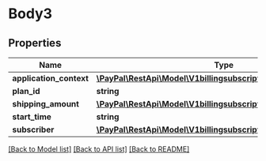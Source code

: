 # Body3

## Properties
Name | Type | Description | Notes
------------ | ------------- | ------------- | -------------
**application_context** | [**\PayPal\RestApi\Model\V1billingsubscriptionsApplicationContext**](V1billingsubscriptionsApplicationContext.md) |  | [optional] 
**plan_id** | **string** |  | [optional] 
**shipping_amount** | [**\PayPal\RestApi\Model\V1billingsubscriptionsShippingAmount**](V1billingsubscriptionsShippingAmount.md) |  | [optional] 
**start_time** | **string** |  | [optional] 
**subscriber** | [**\PayPal\RestApi\Model\V1billingsubscriptionsSubscriber**](V1billingsubscriptionsSubscriber.md) |  | [optional] 

[[Back to Model list]](../README.md#documentation-for-models) [[Back to API list]](../README.md#documentation-for-api-endpoints) [[Back to README]](../README.md)


